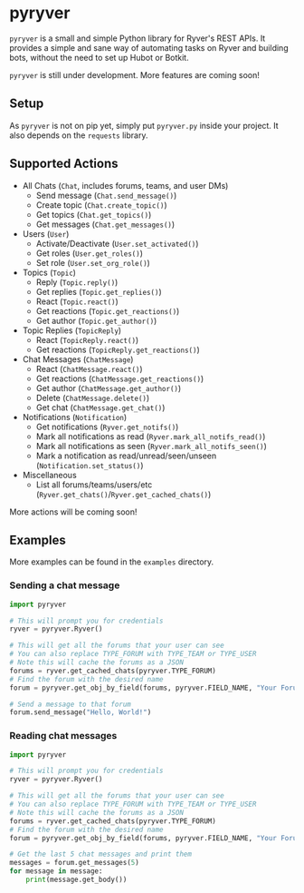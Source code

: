 # pyryver

`pyryver` is a small and simple Python library for Ryver's REST APIs. It provides a simple and sane way of automating tasks on Ryver and building bots, without the need to set up Hubot or Botkit.

`pyryver` is still under development. More features are coming soon!

## Setup
As `pyryver` is not on pip yet, simply put `pyryver.py` inside your project. It also depends on the `requests` library.

## Supported Actions
  - All Chats (`Chat`, includes forums, teams, and user DMs)
    - Send message (`Chat.send_message()`)
    - Create topic (`Chat.create_topic()`)
    - Get topics (`Chat.get_topics()`)
    - Get messages (`Chat.get_messages()`)
  - Users (`User`)
    - Activate/Deactivate (`User.set_activated()`)
    - Get roles (`User.get_roles()`)
    - Set role (`User.set_org_role()`)
  - Topics (`Topic`)
    - Reply (`Topic.reply()`)
    - Get replies (`Topic.get_replies()`)
    - React (`Topic.react()`)
    - Get reactions (`Topic.get_reactions()`)
    - Get author (`Topic.get_author()`)
  - Topic Replies (`TopicReply`)
    - React (`TopicReply.react()`)
    - Get reactions (`TopicReply.get_reactions()`)
  - Chat Messages (`ChatMessage`)
    - React (`ChatMessage.react()`)
    - Get reactions (`ChatMessage.get_reactions()`)
    - Get author (`ChatMessage.get_author()`)
    - Delete (`ChatMessage.delete()`)
    - Get chat (`ChatMessage.get_chat()`)
  - Notifications (`Notification`)
    - Get notifications (`Ryver.get_notifs()`)
    - Mark all notifications as read (`Ryver.mark_all_notifs_read()`)
    - Mark all notifications as seen (`Ryver.mark_all_notifs_seen()`)
    - Mark a notification as read/unread/seen/unseen (`Notification.set_status()`)
  - Miscellaneous
    - List all forums/teams/users/etc (`Ryver.get_chats()`/`Ryver.get_cached_chats()`)

More actions will be coming soon!

## Examples
More examples can be found in the `examples` directory.

### Sending a chat message
```py
import pyryver

# This will prompt you for credentials
ryver = pyryver.Ryver()

# This will get all the forums that your user can see
# You can also replace TYPE_FORUM with TYPE_TEAM or TYPE_USER
# Note this will cache the forums as a JSON
forums = ryver.get_cached_chats(pyryver.TYPE_FORUM)
# Find the forum with the desired name
forum = pyryver.get_obj_by_field(forums, pyryver.FIELD_NAME, "Your Forum Name")

# Send a message to that forum
forum.send_message("Hello, World!")
```

### Reading chat messages
```py
import pyryver

# This will prompt you for credentials
ryver = pyryver.Ryver()

# This will get all the forums that your user can see
# You can also replace TYPE_FORUM with TYPE_TEAM or TYPE_USER
# Note this will cache the forums as a JSON
forums = ryver.get_cached_chats(pyryver.TYPE_FORUM)
# Find the forum with the desired name
forum = pyryver.get_obj_by_field(forums, pyryver.FIELD_NAME, "Your Forum Name")

# Get the last 5 chat messages and print them
messages = forum.get_messages(5)
for message in message:
    print(message.get_body())
```
